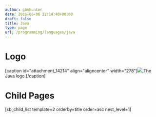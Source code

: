 ```yaml
---
author: gbmhunter
date: 2016-06-06 22:14:40+00:00
draft: false
title: Java
type: page
url: /programming/languages/java
---
```


# Logo


[caption id="attachment_14214" align="aligncenter" width="278"][![](/images/2016/06/java-logo-v2.png)
](/images/2016/06/java-logo-v2.png) The Java logo.[/caption]


# Child Pages




[sb_child_list template=2 orderby=title order=asc nest_level=1]

